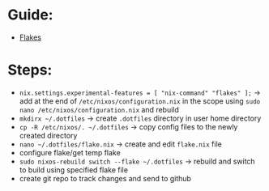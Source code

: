 # Guide:
- [Flakes](https://www.youtube.com/watch?v=ACybVzRvDh)

# Steps:
- `nix.settings.experimental-features = [ "nix-command" "flakes" ];` -> add at the end of `/etc/nixos/configuration.nix` in the scope using `sudo nano /etc/nixos/configuration.nix` and rebuild
- `mkdirx ~/.dotfiles` -> create `.dotfiles` directory in user home directory
- `cp -R /etc/nixos/. ~/.dotfiles` -> copy config files to the newly created directory
- `nano ~/.dotfiles/flake.nix` -> create and edit `flake.nix` file
- configure flake/get temp flake
- `sudo nixos-rebuild switch --flake ~/.dotfiles` -> rebuild and switch to build using specified flake file
- create git repo to track changes and send to github
